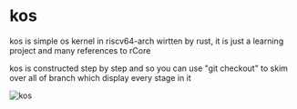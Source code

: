 # kos
kos is simple os kernel in riscv64-arch wirtten by rust, it is just a learning project and many references to rCore

kos is constructed step by step and so you can use "git checkout" to skim over all of branch which display every stage in it

![kos](https://src-1259777572.cos.ap-chengdu.myqcloud.com/kos.gif)